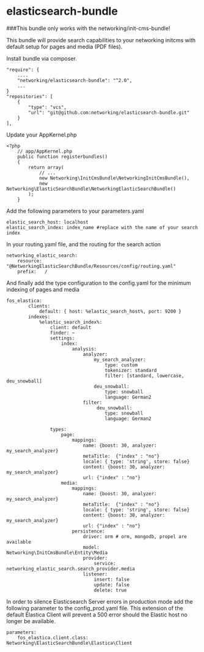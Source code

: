 elasticsearch-bundle
====================

###This bundle only works with the networking/init-cms-bundle!

This bundle will provide search capabilities to your networking initcms
with default setup for pages and media (PDF files).


Install bundle via composer.

    "require": {
        ....
        "networking/elasticsearch-bundle": "^2.0",
        ...
    }
    "repositories": [
        {
            "type": "vcs",
            "url": "git@github.com:networking/elasticsearch-bundle.git"
        }
    ],

Update your AppKernel.php

```
<?php
	// app/AppKernel.php
	public function registerbundles()
	{
	    return array(
	        // ...
            new Networking\InitCmsBundle\NetworkingInitCmsBundle(),
            new Networking\ElasticSearchBundle\NetworkingElasticSearchBundle()
	    );
	}
```

Add the following parameters to your parameters.yaml

    elastic_search_host: localhost
    elastic_search_index: index_name #replace with the name of your search index
    
In your routing.yaml file, and the routing for the search action

    networking_elastic_search:
        resource: "@NetworkingElasticSearchBundle/Resources/config/routing.yaml"
        prefix:   /
    
And finally add the type configuration to the config.yaml for the minimum 
indexing of pages and media
    
```
fos_elastica:
        clients:
            default: { host: %elastic_search_host%, port: 9200 }
        indexes:
            %elastic_search_index%:
                client: default
                finder: ~
                settings:
                    index:
                        analysis:
                            analyzer:
                                my_search_analyzer:
                                    type: custom
                                    tokenizer: standard
                                    filter: [standard, lowercase, deu_snowball]
                                deu_snowball:
                                    type: snowball
                                    language: German2
                            filter:
                                 deu_snowball:
                                    type: snowball
                                    language: German2

                types:
                    page:
                        mappings:
                            name: {boost: 30, analyzer: my_search_analyzer}
                            metaTitle:  {"index" : "no"}
                            locale: { type: 'string', store: false}
                            content: {boost: 30, analyzer: my_search_analyzer}
                            url: {"index" : "no"}
                    media:
                        mappings:
                            name: {boost: 30, analyzer: my_search_analyzer}
                            metaTitle:  {"index" : "no"}
                            locale: { type: 'string', store: false}
                            content: {boost: 30, analyzer: my_search_analyzer}
                            url: {"index" : "no"}
                        persistence:
                            driver: orm # orm, mongodb, propel are available
                            model: Networking\InitCmsBundle\Entity\Media
                            provider:
                                service: networking_elastic_search.search_provider.media
                            listener:
                                insert: false
                                update: false
                                delete: true
```

In order to silence Elasticsearch Server errors in production mode add
the following parameter to the config_prod.yaml file. This extension of
the default Elastica Client will prevent a 500 error should the Elastic 
host no longer be available.

    parameters:
        fos_elastica.client.class: Networking\ElasticSearchBundle\Elastica\Client
        


